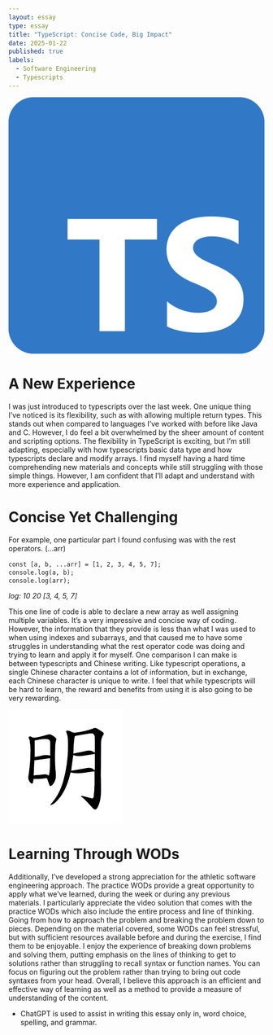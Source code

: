 ```yaml
---
layout: essay
type: essay
title: "TypeScript: Concise Code, Big Impact"
date: 2025-01-22
published: true
labels:
  - Software Engineering
  - Typescripts
---
```

<img src="../img/essays/Typescript_logo.png">

# A New Experience
I was just introduced to typescripts over the last week. One unique thing I’ve noticed is its flexibility, such as with allowing multiple return types. This stands out when compared to languages I’ve worked with before like Java and C. However, I do feel a bit overwhelmed by the sheer amount of content and scripting options. The flexibility in TypeScript is exciting, but I’m still adapting, especially with how typescripts basic data type and how typescripts declare and modify arrays. I find myself having a hard time comprehending new materials and concepts while still struggling with those simple things. However, I am confident that I’ll adapt and understand with more experience and application.

# Concise Yet Challenging
For example, one particular part I found confusing was with the rest operators. (...arr)
```
const [a, b, ...arr] = [1, 2, 3, 4, 5, 7];
console.log(a, b);
console.log(arr);
```
*log:
10
20
[3, 4, 5, 7]*

This one line of code is able to declare a new array as well assigning multiple variables. It’s a very impressive and concise way of coding. However, the information that they provide is less than what I was used to when using indexes and subarrays, and that caused me to have some struggles in understanding what the rest operator code was doing and trying to learn and apply it for myself. One comparison I can make is between typescripts and Chinese writing. Like typescript operations, a single Chinese character contains a lot of information, but in exchange, each Chinese character is unique to write. I feel that while typescripts will be hard to learn, the reward and benefits from using it is also going to be very rewarding.

<img src="../img/essays/ming.png">


# Learning Through WODs
Additionally, I’ve developed a strong appreciation for the athletic software engineering approach. The practice WODs provide a great opportunity to apply what we’ve learned, during the week or during any previous materials. I particularly appreciate the video solution that comes with the practice WODs which also include the entire process and line of thinking. Going from how to approach the problem and breaking the problem down to pieces. Depending on the material covered, some WODs can feel stressful, but with sufficient resources available before and during the exercise, I find them to be enjoyable. I enjoy the experience of breaking down problems and solving them, putting emphasis on the lines of thinking to get to solutions rather than struggling to recall syntax or function names. You can focus on figuring out the problem rather than trying to bring out code syntaxes from your head. Overall, I believe this approach is an efficient and effective way of learning as well as a method to provide a measure of understanding of the content.

- ChatGPT is used to assist in writing this essay only in, word choice, spelling, and grammar.


